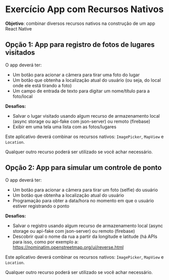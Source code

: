 # Exercício App com Recursos Nativos

**Objetivo**: combinar diversos recursos nativos na construção de um app React Native

## Opção 1: App para registro de fotos de lugares visitados

O app deverá ter:
- Um botão para acionar a câmera para tirar uma foto do lugar
- Um botão que obtenha a localização atual do usuário (ou seja, do local onde ele está tirando a foto)
- Um campo de entrada de texto para digitar um nome/título para a foto/local

**Desafios:**
- Salvar o lugar visitado usando algum recurso de armazenamento local (async storage ou api-fake com json-server) ou remoto (firebase)
- Exibir em uma tela uma lista com as fotos/lugares

Este aplicativo deverá combinar os recursos nativos: `ImagePicker`, `MapView` e `Location`.

Qualquer outro recurso poderá ser utilizado se você achar necessário.


## Opção 2: App para simular um controle de ponto

O app deverá ter:
- Um botão para acionar a câmera para tirar um foto (selfie) do usuário
- Um botão que obtenha a localização atual do usuário
- Programação para obter a data/hora no momento em que o usuário estiver registrando o ponto

**Desafios:**
- Salvar o registro usando algum recurso de armazenamento local (async storage ou api-fake com json-server) ou remoto (firebase)
- Descobrir qual o nome da rua a partir da longitude e latitude (há APIs para isso, como por exemplo a: https://nominatim.openstreetmap.org/ui/reverse.html

Este aplicativo deverá combinar os recursos nativos: `ImagePicker`, `MapView` e `Location`.

Qualquer outro recurso poderá ser utilizado se você achar necessário.
